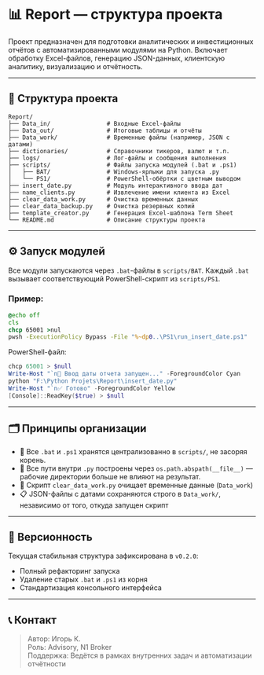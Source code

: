 # 📊 Report — структура проекта

Проект предназначен для подготовки аналитических и инвестиционных отчётов с автоматизированными модулями на Python. Включает обработку Excel-файлов, генерацию JSON-данных, клиентскую аналитику, визуализацию и отчётность.

---

## 📁 Структура проекта

```
Report/
├── Data_in/                # Входные Excel-файлы
├── Data_out/               # Итоговые таблицы и отчёты
├── Data_work/              # Временные файлы (например, JSON с датами)
├── dictionaries/           # Справочники тикеров, валют и т.п.
├── logs/                   # Лог-файлы и сообщения выполнения
├── scripts/                # Файлы запуска модулей (.bat и .ps1)
│   ├── BAT/                # Windows-ярлыки для запуска .py
│   └── PS1/                # PowerShell-обёртки с цветным выводом
├── insert_date.py          # Модуль интерактивного ввода дат
├── name_clients.py         # Извлечение имени клиента из Excel
├── clear_data_work.py      # Очистка временных данных
├── clear_data_backup.py    # Очистка резервных копий
├── template_creator.py     # Генерация Excel-шаблона Term Sheet
└── README.md               # Описание структуры проекта
```

---

## ⚙️ Запуск модулей

Все модули запускаются через `.bat`-файлы в `scripts/BAT`. Каждый `.bat` вызывает соответствующий PowerShell-скрипт из `scripts/PS1`.

### Пример:

```bat
@echo off
cls
chcp 65001 >nul
pwsh -ExecutionPolicy Bypass -File "%~dp0..\PS1\run_insert_date.ps1"
```

PowerShell-файл:

```powershell
chcp 65001 > $null
Write-Host "`n📅 Ввод даты отчета запущен..." -ForegroundColor Cyan
python "F:\Python Projets\Report\insert_date.py"
Write-Host "`n✅ Готово" -ForegroundColor Yellow
[Console]::ReadKey($true) > $null
```

---

## 🗂 Принципы организации

- 📁 Все `.bat` и `.ps1` хранятся централизованно в `scripts/`, не засоряя корень.
- 📌 Все пути внутри `.py` построены через `os.path.abspath(__file__)` — рабочие директории больше не влияют на результат.
- 🧹 Скрипт `clear_data_work.py` очищает временные данные (`Data_work`)
- 📋 JSON-файлы с датами сохраняются строго в `Data_work/`, независимо от того, откуда запущен скрипт

---

## 🏁 Версионность

Текущая стабильная структура зафиксирована в `v0.2.0`:
- Полный рефакторинг запуска
- Удаление старых `.bat` и `.ps1` из корня
- Стандартизация консольного интерфейса

---

## 📞 Контакт

> Автор: Игорь К.  
> Роль: Advisory, N1 Broker  
> Поддержка: Ведётся в рамках внутренних задач и автоматизации отчётности